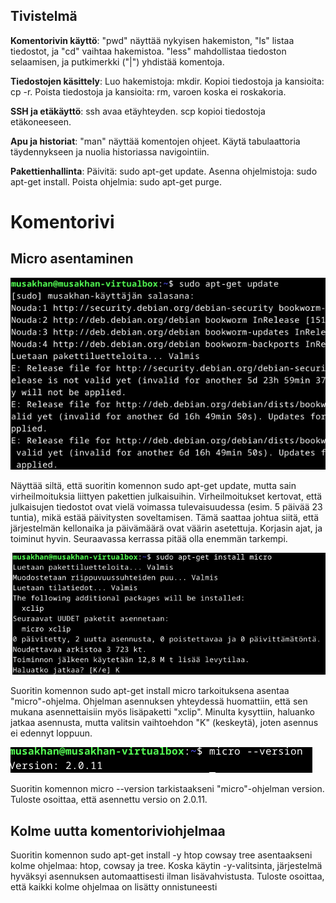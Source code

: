 ## Tivistelmä
**Komentorivin käyttö**: "pwd" näyttää nykyisen hakemiston, "ls" listaa tiedostot, ja "cd" vaihtaa hakemistoa.
"less" mahdollistaa tiedoston selaamisen, ja putkimerkki ("|") yhdistää komentoja.

**Tiedostojen käsittely**: Luo hakemistoja: mkdir. Kopioi tiedostoja ja kansioita: cp -r. Poista tiedostoja ja kansioita: rm, varoen koska ei roskakoria.

**SSH ja etäkäyttö**: ssh avaa etäyhteyden. scp kopioi tiedostoja etäkoneeseen.

**Apu ja historiat**: "man" näyttää komentojen ohjeet. Käytä tabulaattoria täydennykseen ja nuolia historiassa navigointiin.

**Pakettienhallinta**: Päivitä: sudo apt-get update. Asenna ohjelmistoja: sudo apt-get install. Poista ohjelmia: sudo apt-get purge.

# Komentorivi

## Micro asentaminen

![Update](micro1.png)

Näyttää siltä, että suoritin komennon sudo apt-get update, mutta sain virheilmoituksia liittyen pakettien julkaisuihin. Virheilmoitukset kertovat, että julkaisujen tiedostot ovat vielä voimassa tulevaisuudessa (esim. 5 päivää 23 tuntia), mikä estää päivitysten soveltamisen. Tämä saattaa johtua siitä, että järjestelmän kellonaika ja päivämäärä ovat väärin asetettuja.
Korjasin ajat, ja toiminut hyvin. Seuraavassa kerrassa pitää olla enemmän tarkempi.

![Install](micro2.png)

Suoritin komennon sudo apt-get install micro tarkoituksena asentaa "micro"-ohjelma. Ohjelman asennuksen yhteydessä huomattiin, että sen mukana asennettaisiin myös lisäpaketti "xclip". Minulta kysyttiin, haluanko jatkaa asennusta, mutta valitsin vaihtoehdon "K" (keskeytä), joten asennus ei edennyt loppuun.

![Check](micro3.png)

Suoritin komennon micro --version tarkistaakseni "micro"-ohjelman version. Tuloste osoittaa, että asennettu versio on 2.0.11.

## Kolme uutta komentoriviohjelmaa



Suoritin komennon sudo apt-get install -y htop cowsay tree asentaakseni kolme ohjelmaa: htop, cowsay ja tree. Koska käytin -y-valitsinta, järjestelmä hyväksyi asennuksen automaattisesti ilman lisävahvistusta. Tuloste osoittaa, että kaikki kolme ohjelmaa on lisätty onnistuneesti
